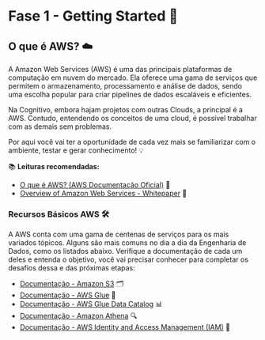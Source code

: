 # Fase 1 - Getting Started 🚀

## O que é AWS? ☁️

A Amazon Web Services (AWS) é uma das principais plataformas de computação em nuvem do mercado. Ela oferece uma gama de serviços que permitem o armazenamento, processamento e análise de dados, sendo uma escolha popular para criar pipelines de dados escaláveis e eficientes.

Na Cognitivo, embora hajam projetos com outras Clouds, a principal é a AWS. Contudo, entendendo os conceitos de uma cloud, é possível trabalhar com as demais sem problemas.

Por aqui você vai ter a oportunidade de cada vez mais se familiarizar com o ambiente, testar e gerar conhecimento! 💡

📚 **Leituras recomendadas:**

- [O que é AWS? (AWS Documentação Oficial)](https://aws.amazon.com/what-is/) 📘
- [Overview of Amazon Web Services - Whitepaper](https://docs.aws.amazon.com/whitepapers/latest/aws-overview/introduction.html) 📝

### Recursos Básicos AWS 🛠️

A AWS conta com uma gama de centenas de serviços para os mais variados tópicos. Alguns são mais comuns no dia a dia da Engenharia de Dados, como os listados abaixo. Verifique a documentação de cada um deles e entenda o objetivo, você vai precisar conhecer para completar os desafios dessa e das próximas etapas:

- [Documentação - Amazon S3](https://aws.amazon.com/pt/pm/serv-s3/?trk=9c7f9c59-8d98-452d-8a14-441a9b6492f3&sc_channel=ps&ef_id=CjwKCAiA3aeqBhBzEiwAxFiOBuPeVNm1jugfeplYP5iJ2Td_Jsl_HES-fp9_4EKhjJxsaNCxc8p6yxoCy3EQAvD_BwE:G:s&s_kwcid=AL!4422!3!589951437116!e!!g!!arquivo%20s3!16393976584!133547552533) 🗂️
- [Documentação - AWS Glue](https://docs.aws.amazon.com/pt_br/glue/latest/dg/what-is-glue.html) 🔄
- [Documentação - AWS Glue Data Catalog](https://docs.aws.amazon.com/pt_br/prescriptive-guidance/latest/serverless-etl-aws-glue/aws-glue-data-catalog.html#:~:text=O%20Registro%20de%20esquemas%20do,esquema%20para%20serializa%C3%A7%C3%A3o%20e%20desserializa%C3%A7%C3%A3o.) 📊
- [Documentação - Amazon Athena](https://docs.aws.amazon.com/pt_br/athena/latest/ug/what-is.html) 🔍
- [Documentação - AWS Identity and Access Management (IAM)](https://docs.aws.amazon.com/pt_br/IAM/latest/UserGuide/introduction.html) 🔐
